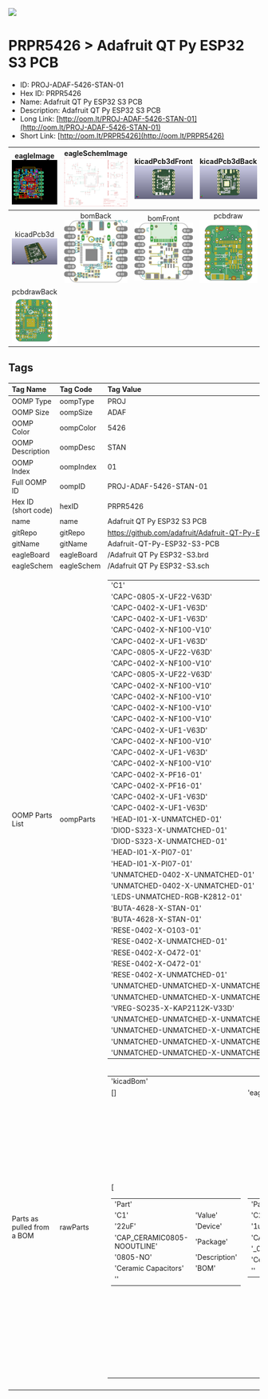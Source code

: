 


  
![][im]
# PRPR5426 > Adafruit QT Py ESP32 S3 PCB

- ID: PROJ-ADAF-5426-STAN-01
- Hex ID: PRPR5426
- Name: Adafruit QT Py ESP32 S3 PCB
- Description: Adafruit QT Py ESP32 S3 PCB
- Long Link: [http://oom.lt/PROJ-ADAF-5426-STAN-01](http://oom.lt/PROJ-ADAF-5426-STAN-01)
- Short Link: [http://oom.lt/PRPR5426](http://oom.lt/PRPR5426)
  

|eagleImage<br>[![](https://raw.githubusercontent.com/oomlout/oomlout_OOMP_projects_V2/main/PROJ/ADAF/5426/STAN/01/eagleImage_140.png)](https://github.com/oomlout/oomlout_OOMP_projects_V2/tree/main/PROJ/ADAF/5426/STAN/01/eagleImage.png)|eagleSchemImage<br>[![](https://raw.githubusercontent.com/oomlout/oomlout_OOMP_projects_V2/main/PROJ/ADAF/5426/STAN/01/eagleSchemImage_140.png)](https://github.com/oomlout/oomlout_OOMP_projects_V2/tree/main/PROJ/ADAF/5426/STAN/01/eagleSchemImage.png)|kicadPcb3dFront<br>[![](https://raw.githubusercontent.com/oomlout/oomlout_OOMP_projects_V2/main/PROJ/ADAF/5426/STAN/01/kicadPcb3dFront_140.png)](https://github.com/oomlout/oomlout_OOMP_projects_V2/tree/main/PROJ/ADAF/5426/STAN/01/kicadPcb3dFront.png)|kicadPcb3dBack<br>[![](https://raw.githubusercontent.com/oomlout/oomlout_OOMP_projects_V2/main/PROJ/ADAF/5426/STAN/01/kicadPcb3dBack_140.png)](https://github.com/oomlout/oomlout_OOMP_projects_V2/tree/main/PROJ/ADAF/5426/STAN/01/kicadPcb3dBack.png)|
| :---: | :---: | :---: | :---: |
|kicadPcb3d<br>[![](https://raw.githubusercontent.com/oomlout/oomlout_OOMP_projects_V2/main/PROJ/ADAF/5426/STAN/01/kicadPcb3d_140.png)](https://github.com/oomlout/oomlout_OOMP_projects_V2/tree/main/PROJ/ADAF/5426/STAN/01/kicadPcb3d.png)|bomBack<br>[![](https://raw.githubusercontent.com/oomlout/oomlout_OOMP_projects_V2/main/PROJ/ADAF/5426/STAN/01/bomBack_140.png)](https://github.com/oomlout/oomlout_OOMP_projects_V2/tree/main/PROJ/ADAF/5426/STAN/01/bomBack.png)|bomFront<br>[![](https://raw.githubusercontent.com/oomlout/oomlout_OOMP_projects_V2/main/PROJ/ADAF/5426/STAN/01/bomFront_140.png)](https://github.com/oomlout/oomlout_OOMP_projects_V2/tree/main/PROJ/ADAF/5426/STAN/01/bomFront.png)|pcbdraw<br>[![](https://raw.githubusercontent.com/oomlout/oomlout_OOMP_projects_V2/main/PROJ/ADAF/5426/STAN/01/pcbdraw_140.png)](https://github.com/oomlout/oomlout_OOMP_projects_V2/tree/main/PROJ/ADAF/5426/STAN/01/pcbdraw.svg)|
|pcbdrawBack<br>[![](https://raw.githubusercontent.com/oomlout/oomlout_OOMP_projects_V2/main/PROJ/ADAF/5426/STAN/01/pcbdrawBack_140.png)](https://github.com/oomlout/oomlout_OOMP_projects_V2/tree/main/PROJ/ADAF/5426/STAN/01/pcbdrawBack.svg)||||

## Tags
  

|Tag Name|Tag Code|Tag Value|
| :--- | :--- | :--- |
|OOMP Type|oompType|PROJ|
|OOMP Size|oompSize|ADAF|
|OOMP Color|oompColor|5426|
|OOMP Description|oompDesc|STAN|
|OOMP Index|oompIndex|01|
|Full OOMP ID|oompID|PROJ-ADAF-5426-STAN-01|
|Hex ID (short code)|hexID|PRPR5426|
|name|name|Adafruit QT Py ESP32 S3 PCB|
|gitRepo|gitRepo|https://github.com/adafruit/Adafruit-QT-Py-ESP32-S3-PCB|
|gitName|gitName|Adafruit-QT-Py-ESP32-S3-PCB|
|eagleBoard|eagleBoard|/Adafruit QT Py ESP32-S3.brd|
|eagleSchem|eagleSchem|/Adafruit QT Py ESP32-S3.sch|
|OOMP Parts List|oompParts|<table><tr><td>'C1'</td></tr><tr><td> 'CAPC-0805-X-UF22-V63D'</td><td> 'C2'</td></tr><tr><td> 'CAPC-0402-X-UF1-V63D'</td><td> 'C3'</td></tr><tr><td> 'CAPC-0402-X-UF1-V63D'</td><td> 'C4'</td></tr><tr><td> 'CAPC-0402-X-NF100-V10'</td><td> 'C5'</td></tr><tr><td> 'CAPC-0402-X-UF1-V63D'</td><td> 'C6'</td></tr><tr><td> 'CAPC-0805-X-UF22-V63D'</td><td> 'C7'</td></tr><tr><td> 'CAPC-0402-X-NF100-V10'</td><td> 'C8'</td></tr><tr><td> 'CAPC-0805-X-UF22-V63D'</td><td> 'C9'</td></tr><tr><td> 'CAPC-0402-X-NF100-V10'</td><td> 'C10'</td></tr><tr><td> 'CAPC-0402-X-NF100-V10'</td><td> 'C11'</td></tr><tr><td> 'CAPC-0402-X-NF100-V10'</td><td> 'C12'</td></tr><tr><td> 'CAPC-0402-X-NF100-V10'</td><td> 'C13'</td></tr><tr><td> 'CAPC-0402-X-UF1-V63D'</td><td> 'C14'</td></tr><tr><td> 'CAPC-0402-X-NF100-V10'</td><td> 'C15'</td></tr><tr><td> 'CAPC-0402-X-UF1-V63D'</td><td> 'C16'</td></tr><tr><td> 'CAPC-0402-X-NF100-V10'</td><td> 'C17'</td></tr><tr><td> 'CAPC-0402-X-PF16-01'</td><td> 'C18'</td></tr><tr><td> 'CAPC-0402-X-PF16-01'</td><td> 'C19'</td></tr><tr><td> 'CAPC-0402-X-UF1-V63D'</td><td> 'C20'</td></tr><tr><td> 'CAPC-0402-X-UF1-V63D'</td><td> 'CONN1'</td></tr><tr><td> 'HEAD-I01-X-UNMATCHED-01'</td><td> 'D1'</td></tr><tr><td> 'DIOD-S323-X-UNMATCHED-01'</td><td> 'D2'</td></tr><tr><td> 'DIOD-S323-X-UNMATCHED-01'</td><td> 'JP1'</td></tr><tr><td> 'HEAD-I01-X-PI07-01'</td><td> 'JP3'</td></tr><tr><td> 'HEAD-I01-X-PI07-01'</td><td> 'L1'</td></tr><tr><td> 'UNMATCHED-0402-X-UNMATCHED-01'</td><td> 'L2'</td></tr><tr><td> 'UNMATCHED-0402-X-UNMATCHED-01'</td><td> 'LED1'</td></tr><tr><td> 'LEDS-UNMATCHED-RGB-K2812-01'</td><td> 'Q1'</td></tr><tr><td> 'BUTA-4628-X-STAN-01'</td><td> 'Q2'</td></tr><tr><td> 'BUTA-4628-X-STAN-01'</td><td> 'R1'</td></tr><tr><td> 'RESE-0402-X-O103-01'</td><td> 'R3'</td></tr><tr><td> 'RESE-0402-X-UNMATCHED-01'</td><td> 'R5'</td></tr><tr><td> 'RESE-0402-X-O472-01'</td><td> 'R6'</td></tr><tr><td> 'RESE-0402-X-O472-01'</td><td> 'R17'</td></tr><tr><td> 'RESE-0402-X-UNMATCHED-01'</td><td> 'SWC1'</td></tr><tr><td> 'UNMATCHED-UNMATCHED-X-UNMATCHED-01'</td><td> 'SWC2'</td></tr><tr><td> 'UNMATCHED-UNMATCHED-X-UNMATCHED-01'</td><td> 'U1'</td></tr><tr><td> 'VREG-SO235-X-KAP2112K-V33D'</td><td> 'X1'</td></tr><tr><td> 'UNMATCHED-UNMATCHED-X-UNMATCHED-01'</td><td> 'X2'</td></tr><tr><td> 'UNMATCHED-UNMATCHED-X-UNMATCHED-01'</td><td> 'X6'</td></tr><tr><td> 'UNMATCHED-UNMATCHED-X-UNMATCHED-01'</td><td> 'Y1'</td></tr><tr><td> 'UNMATCHED-UNMATCHED-X-UNMATCHED-01'</td></tr></table>|
|Parts as pulled from a BOM|rawParts|<table><tr><td>'kicadBom'</td></tr><tr><td> []</td><td> 'eagleBom'</td></tr><tr><td> [<table><tr><td>'Part'</td></tr><tr><td> 'C1'</td><td> 'Value'</td></tr><tr><td> '22uF'</td><td> 'Device'</td></tr><tr><td> 'CAP_CERAMIC0805-NOOUTLINE'</td><td> 'Package'</td></tr><tr><td> '0805-NO'</td><td> 'Description'</td></tr><tr><td> 'Ceramic Capacitors'</td><td> 'BOM'</td></tr><tr><td> ''</td></tr></table></td><td> <table><tr><td>'Part'</td></tr><tr><td> 'C2'</td><td> 'Value'</td></tr><tr><td> '1uF'</td><td> 'Device'</td></tr><tr><td> 'CAP_CERAMIC_0402NO'</td><td> 'Package'</td></tr><tr><td> '_0402NO'</td><td> 'Description'</td></tr><tr><td> 'Ceramic Capacitors'</td><td> 'BOM'</td></tr><tr><td> ''</td></tr></table></td><td> <table><tr><td>'Part'</td></tr><tr><td> 'C3'</td><td> 'Value'</td></tr><tr><td> '1uF'</td><td> 'Device'</td></tr><tr><td> 'CAP_CERAMIC_0402NO'</td><td> 'Package'</td></tr><tr><td> '_0402NO'</td><td> 'Description'</td></tr><tr><td> 'Ceramic Capacitors'</td><td> 'BOM'</td></tr><tr><td> ''</td></tr></table></td><td> <table><tr><td>'Part'</td></tr><tr><td> 'C4'</td><td> 'Value'</td></tr><tr><td> '0.1uF'</td><td> 'Device'</td></tr><tr><td> 'CAP_CERAMIC_0402NO'</td><td> 'Package'</td></tr><tr><td> '_0402NO'</td><td> 'Description'</td></tr><tr><td> 'Ceramic Capacitors'</td><td> 'BOM'</td></tr><tr><td> ''</td></tr></table></td><td> <table><tr><td>'Part'</td></tr><tr><td> 'C5'</td><td> 'Value'</td></tr><tr><td> '1uF'</td><td> 'Device'</td></tr><tr><td> 'CAP_CERAMIC_0402NO'</td><td> 'Package'</td></tr><tr><td> '_0402NO'</td><td> 'Description'</td></tr><tr><td> 'Ceramic Capacitors'</td><td> 'BOM'</td></tr><tr><td> ''</td></tr></table></td><td> <table><tr><td>'Part'</td></tr><tr><td> 'C6'</td><td> 'Value'</td></tr><tr><td> '22uF'</td><td> 'Device'</td></tr><tr><td> 'CAP_CERAMIC0805-NOOUTLINE'</td><td> 'Package'</td></tr><tr><td> '0805-NO'</td><td> 'Description'</td></tr><tr><td> 'Ceramic Capacitors'</td><td> 'BOM'</td></tr><tr><td> ''</td></tr></table></td><td> <table><tr><td>'Part'</td></tr><tr><td> 'C7'</td><td> 'Value'</td></tr><tr><td> 'TBD'</td><td> 'Device'</td></tr><tr><td> 'CAP_CERAMIC_0402NO'</td><td> 'Package'</td></tr><tr><td> '_0402NO'</td><td> 'Description'</td></tr><tr><td> 'Ceramic Capacitors'</td><td> 'BOM'</td></tr><tr><td> ''</td></tr></table></td><td> <table><tr><td>'Part'</td></tr><tr><td> 'C8'</td><td> 'Value'</td></tr><tr><td> '22uF'</td><td> 'Device'</td></tr><tr><td> 'CAP_CERAMIC0805-NOOUTLINE'</td><td> 'Package'</td></tr><tr><td> '0805-NO'</td><td> 'Description'</td></tr><tr><td> 'Ceramic Capacitors'</td><td> 'BOM'</td></tr><tr><td> ''</td></tr></table></td><td> <table><tr><td>'Part'</td></tr><tr><td> 'C9'</td><td> 'Value'</td></tr><tr><td> 'TBD'</td><td> 'Device'</td></tr><tr><td> 'CAP_CERAMIC_0402NO'</td><td> 'Package'</td></tr><tr><td> '_0402NO'</td><td> 'Description'</td></tr><tr><td> 'Ceramic Capacitors'</td><td> 'BOM'</td></tr><tr><td> ''</td></tr></table></td><td> <table><tr><td>'Part'</td></tr><tr><td> 'C10'</td><td> 'Value'</td></tr><tr><td> '0.1uF'</td><td> 'Device'</td></tr><tr><td> 'CAP_CERAMIC_0402NO'</td><td> 'Package'</td></tr><tr><td> '_0402NO'</td><td> 'Description'</td></tr><tr><td> 'Ceramic Capacitors'</td><td> 'BOM'</td></tr><tr><td> ''</td></tr></table></td><td> <table><tr><td>'Part'</td></tr><tr><td> 'C11'</td><td> 'Value'</td></tr><tr><td> '0.1uF'</td><td> 'Device'</td></tr><tr><td> 'CAP_CERAMIC_0402NO'</td><td> 'Package'</td></tr><tr><td> '_0402NO'</td><td> 'Description'</td></tr><tr><td> 'Ceramic Capacitors'</td><td> 'BOM'</td></tr><tr><td> ''</td></tr></table></td><td> <table><tr><td>'Part'</td></tr><tr><td> 'C12'</td><td> 'Value'</td></tr><tr><td> '0.1uF'</td><td> 'Device'</td></tr><tr><td> 'CAP_CERAMIC_0402NO'</td><td> 'Package'</td></tr><tr><td> '_0402NO'</td><td> 'Description'</td></tr><tr><td> 'Ceramic Capacitors'</td><td> 'BOM'</td></tr><tr><td> ''</td></tr></table></td><td> <table><tr><td>'Part'</td></tr><tr><td> 'C13'</td><td> 'Value'</td></tr><tr><td> '1uF'</td><td> 'Device'</td></tr><tr><td> 'CAP_CERAMIC_0402NO'</td><td> 'Package'</td></tr><tr><td> '_0402NO'</td><td> 'Description'</td></tr><tr><td> 'Ceramic Capacitors'</td><td> 'BOM'</td></tr><tr><td> ''</td></tr></table></td><td> <table><tr><td>'Part'</td></tr><tr><td> 'C14'</td><td> 'Value'</td></tr><tr><td> '0.1uF'</td><td> 'Device'</td></tr><tr><td> 'CAP_CERAMIC_0402NO'</td><td> 'Package'</td></tr><tr><td> '_0402NO'</td><td> 'Description'</td></tr><tr><td> 'Ceramic Capacitors'</td><td> 'BOM'</td></tr><tr><td> ''</td></tr></table></td><td> <table><tr><td>'Part'</td></tr><tr><td> 'C15'</td><td> 'Value'</td></tr><tr><td> '1uF'</td><td> 'Device'</td></tr><tr><td> 'CAP_CERAMIC_0402NO'</td><td> 'Package'</td></tr><tr><td> '_0402NO'</td><td> 'Description'</td></tr><tr><td> 'Ceramic Capacitors'</td><td> 'BOM'</td></tr><tr><td> ''</td></tr></table></td><td> <table><tr><td>'Part'</td></tr><tr><td> 'C16'</td><td> 'Value'</td></tr><tr><td> '0.1uF'</td><td> 'Device'</td></tr><tr><td> 'CAP_CERAMIC_0402NO'</td><td> 'Package'</td></tr><tr><td> '_0402NO'</td><td> 'Description'</td></tr><tr><td> 'Ceramic Capacitors'</td><td> 'BOM'</td></tr><tr><td> ''</td></tr></table></td><td> <table><tr><td>'Part'</td></tr><tr><td> 'C17'</td><td> 'Value'</td></tr><tr><td> '16pF'</td><td> 'Device'</td></tr><tr><td> 'CAP_CERAMIC_0402NO'</td><td> 'Package'</td></tr><tr><td> '_0402NO'</td><td> 'Description'</td></tr><tr><td> 'Ceramic Capacitors'</td><td> 'BOM'</td></tr><tr><td> ''</td></tr></table></td><td> <table><tr><td>'Part'</td></tr><tr><td> 'C18'</td><td> 'Value'</td></tr><tr><td> '16pF'</td><td> 'Device'</td></tr><tr><td> 'CAP_CERAMIC_0402NO'</td><td> 'Package'</td></tr><tr><td> '_0402NO'</td><td> 'Description'</td></tr><tr><td> 'Ceramic Capacitors'</td><td> 'BOM'</td></tr><tr><td> ''</td></tr></table></td><td> <table><tr><td>'Part'</td></tr><tr><td> 'C19'</td><td> 'Value'</td></tr><tr><td> '1uF'</td><td> 'Device'</td></tr><tr><td> 'CAP_CERAMIC_0402NO'</td><td> 'Package'</td></tr><tr><td> '_0402NO'</td><td> 'Description'</td></tr><tr><td> 'Ceramic Capacitors'</td><td> 'BOM'</td></tr><tr><td> ''</td></tr></table></td><td> <table><tr><td>'Part'</td></tr><tr><td> 'C20'</td><td> 'Value'</td></tr><tr><td> '1uF'</td><td> 'Device'</td></tr><tr><td> 'CAP_CERAMIC_0402NO'</td><td> 'Package'</td></tr><tr><td> '_0402NO'</td><td> 'Description'</td></tr><tr><td> 'Ceramic Capacitors'</td><td> 'BOM'</td></tr><tr><td> ''</td></tr></table></td><td> <table><tr><td>'Part'</td></tr><tr><td> 'CONN1'</td><td> 'Value'</td></tr><tr><td> 'STEMMA_I2C_QTSKINNY'</td><td> 'Device'</td></tr><tr><td> 'STEMMA_I2C_QTSKINNY'</td><td> 'Package'</td></tr><tr><td> 'JST_SH4_SKINNY'</td><td> 'Description'</td></tr><tr><td> ''</td><td> 'BOM'</td></tr><tr><td> ''</td></tr></table></td><td> <table><tr><td>'Part'</td></tr><tr><td> 'D1'</td><td> 'Value'</td></tr><tr><td> '  NSR0320'</td><td> 'Device'</td></tr><tr><td> 'DIODE_SOD323MINI'</td><td> 'Package'</td></tr><tr><td> 'SOD-323_MINI'</td><td> 'Description'</td></tr><tr><td> 'Diode'</td><td> 'BOM'</td></tr><tr><td> ''</td></tr></table></td><td> <table><tr><td>'Part'</td></tr><tr><td> 'D2'</td><td> 'Value'</td></tr><tr><td> '  NSR0320'</td><td> 'Device'</td></tr><tr><td> 'DIODE_SOD323MINI'</td><td> 'Package'</td></tr><tr><td> 'SOD-323_MINI'</td><td> 'Description'</td></tr><tr><td> 'Diode'</td><td> 'BOM'</td></tr><tr><td> ''</td></tr></table></td><td> <table><tr><td>'Part'</td></tr><tr><td> 'GND'</td><td> 'Value'</td></tr><tr><td> ''</td><td> 'Device'</td></tr><tr><td> 'TESTPOINT_MINUS'</td><td> 'Package'</td></tr><tr><td> 'TESTPOINT_MINUS_1X3MM'</td><td> 'Description'</td></tr><tr><td> 'Test Point'</td><td> 'BOM'</td></tr><tr><td> ''</td></tr></table></td><td> <table><tr><td>'Part'</td></tr><tr><td> 'JP1'</td><td> 'Value'</td></tr><tr><td> ''</td><td> 'Device'</td></tr><tr><td> 'HEADER-1X7_CASTEL'</td><td> 'Package'</td></tr><tr><td> '1X07_CASTEL'</td><td> 'Description'</td></tr><tr><td> 'PIN HEADER'</td><td> 'BOM'</td></tr><tr><td> ''</td></tr></table></td><td> <table><tr><td>'Part'</td></tr><tr><td> 'JP3'</td><td> 'Value'</td></tr><tr><td> ''</td><td> 'Device'</td></tr><tr><td> 'HEADER-1X7_CASTEL'</td><td> 'Package'</td></tr><tr><td> '1X07_CASTEL'</td><td> 'Description'</td></tr><tr><td> 'PIN HEADER'</td><td> 'BOM'</td></tr><tr><td> ''</td></tr></table></td><td> <table><tr><td>'Part'</td></tr><tr><td> 'L1'</td><td> 'Value'</td></tr><tr><td> '2nH'</td><td> 'Device'</td></tr><tr><td> 'RESISTOR_0402NO'</td><td> 'Package'</td></tr><tr><td> '_0402NO'</td><td> 'Description'</td></tr><tr><td> 'Resistors'</td><td> 'BOM'</td></tr><tr><td> ''</td></tr></table></td><td> <table><tr><td>'Part'</td></tr><tr><td> 'L2'</td><td> 'Value'</td></tr><tr><td> '0 ohm'</td><td> 'Device'</td></tr><tr><td> 'INDUCTOR_0402'</td><td> 'Package'</td></tr><tr><td> '_0402'</td><td> 'Description'</td></tr><tr><td> 'Inductors'</td><td> 'BOM'</td></tr><tr><td> ''</td></tr></table></td><td> <table><tr><td>'Part'</td></tr><tr><td> 'LED1'</td><td> 'Value'</td></tr><tr><td> 'WS2812B_SK6805_1515'</td><td> 'Device'</td></tr><tr><td> 'WS2812B_SK6805_1515'</td><td> 'Package'</td></tr><tr><td> 'SK6805_1515'</td><td> 'Description'</td></tr><tr><td> ''</td><td> 'BOM'</td></tr><tr><td> ''</td></tr></table></td><td> <table><tr><td>'Part'</td></tr><tr><td> 'Q1'</td><td> 'Value'</td></tr><tr><td> 'BOOT0'</td><td> 'Device'</td></tr><tr><td> 'SWITCH_TACT_SMT4.6X2.8'</td><td> 'Package'</td></tr><tr><td> 'BTN_KMR2_4.6X2.8'</td><td> 'Description'</td></tr><tr><td> 'SMT Tact Switches'</td><td> 'BOM'</td></tr><tr><td> ''</td></tr></table></td><td> <table><tr><td>'Part'</td></tr><tr><td> 'Q2'</td><td> 'Value'</td></tr><tr><td> 'reset'</td><td> 'Device'</td></tr><tr><td> 'SWITCH_TACT_SMT4.6X2.8'</td><td> 'Package'</td></tr><tr><td> 'BTN_KMR2_4.6X2.8'</td><td> 'Description'</td></tr><tr><td> 'SMT Tact Switches'</td><td> 'BOM'</td></tr><tr><td> ''</td></tr></table></td><td> <table><tr><td>'Part'</td></tr><tr><td> 'R1'</td><td> 'Value'</td></tr><tr><td> '10K'</td><td> 'Device'</td></tr><tr><td> 'RESISTOR_0402NO'</td><td> 'Package'</td></tr><tr><td> '_0402NO'</td><td> 'Description'</td></tr><tr><td> 'Resistors'</td><td> 'BOM'</td></tr><tr><td> ''</td></tr></table></td><td> <table><tr><td>'Part'</td></tr><tr><td> 'R3'</td><td> 'Value'</td></tr><tr><td> '0'</td><td> 'Device'</td></tr><tr><td> 'RESISTOR_0402NO'</td><td> 'Package'</td></tr><tr><td> '_0402NO'</td><td> 'Description'</td></tr><tr><td> 'Resistors'</td><td> 'BOM'</td></tr><tr><td> ''</td></tr></table></td><td> <table><tr><td>'Part'</td></tr><tr><td> 'R5'</td><td> 'Value'</td></tr><tr><td> '5.1K'</td><td> 'Device'</td></tr><tr><td> 'RESISTOR_0402NO'</td><td> 'Package'</td></tr><tr><td> '_0402NO'</td><td> 'Description'</td></tr><tr><td> 'Resistors'</td><td> 'BOM'</td></tr><tr><td> ''</td></tr></table></td><td> <table><tr><td>'Part'</td></tr><tr><td> 'R6'</td><td> 'Value'</td></tr><tr><td> '5.1K'</td><td> 'Device'</td></tr><tr><td> 'RESISTOR_0402NO'</td><td> 'Package'</td></tr><tr><td> '_0402NO'</td><td> 'Description'</td></tr><tr><td> 'Resistors'</td><td> 'BOM'</td></tr><tr><td> ''</td></tr></table></td><td> <table><tr><td>'Part'</td></tr><tr><td> 'R17'</td><td> 'Value'</td></tr><tr><td> '1Meg'</td><td> 'Device'</td></tr><tr><td> 'RESISTOR_0402NO'</td><td> 'Package'</td></tr><tr><td> '_0402NO'</td><td> 'Description'</td></tr><tr><td> 'Resistors'</td><td> 'BOM'</td></tr><tr><td> ''</td></tr></table></td><td> <table><tr><td>'Part'</td></tr><tr><td> 'SWC1'</td><td> 'Value'</td></tr><tr><td> 'TPB1</td><td>27'</td><td> 'Device'</td></tr><tr><td> 'TPB1</td><td>27'</td><td> 'Package'</td></tr><tr><td> 'B1</td><td>27'</td><td> 'Description'</td></tr><tr><td> 'Test pad'</td><td> 'BOM'</td></tr><tr><td> ''</td></tr></table></td><td> <table><tr><td>'Part'</td></tr><tr><td> 'SWC2'</td><td> 'Value'</td></tr><tr><td> 'TPB1</td><td>27'</td><td> 'Device'</td></tr><tr><td> 'TPB1</td><td>27'</td><td> 'Package'</td></tr><tr><td> 'B1</td><td>27'</td><td> 'Description'</td></tr><tr><td> 'Test pad'</td><td> 'BOM'</td></tr><tr><td> ''</td></tr></table></td><td> <table><tr><td>'Part'</td></tr><tr><td> 'U$6'</td><td> 'Value'</td></tr><tr><td> 'FIDUCIAL_1MM'</td><td> 'Device'</td></tr><tr><td> 'FIDUCIAL_1MM'</td><td> 'Package'</td></tr><tr><td> 'FIDUCIAL_1MM'</td><td> 'Description'</td></tr><tr><td> 'Fiducial Alignment Points'</td><td> 'BOM'</td></tr><tr><td> 'EXCLUDE'</td></tr></table></td><td> <table><tr><td>'Part'</td></tr><tr><td> 'U$8'</td><td> 'Value'</td></tr><tr><td> 'FIDUCIAL_1MM'</td><td> 'Device'</td></tr><tr><td> 'FIDUCIAL_1MM'</td><td> 'Package'</td></tr><tr><td> 'FIDUCIAL_1MM'</td><td> 'Description'</td></tr><tr><td> 'Fiducial Alignment Points'</td><td> 'BOM'</td></tr><tr><td> 'EXCLUDE'</td></tr></table></td><td> <table><tr><td>'Part'</td></tr><tr><td> 'U1'</td><td> 'Value'</td></tr><tr><td> 'AP2112K-3.3'</td><td> 'Device'</td></tr><tr><td> 'VREG_SOT23-5'</td><td> 'Package'</td></tr><tr><td> 'SOT23-5'</td><td> 'Description'</td></tr><tr><td> 'SOT23-5 Fixed Voltage Regulators'</td><td> 'BOM'</td></tr><tr><td> ''</td></tr></table></td><td> <table><tr><td>'Part'</td></tr><tr><td> 'VBAT'</td><td> 'Value'</td></tr><tr><td> ''</td><td> 'Device'</td></tr><tr><td> 'TESTPOINT_PLUS13'</td><td> 'Package'</td></tr><tr><td> 'TESTPOINT_PLUS_1X3MM'</td><td> 'Description'</td></tr><tr><td> 'Test Point'</td><td> 'BOM'</td></tr><tr><td> ''</td></tr></table></td><td> <table><tr><td>'Part'</td></tr><tr><td> 'X1'</td><td> 'Value'</td></tr><tr><td> '2.4 GHz Antenna'</td><td> 'Device'</td></tr><tr><td> 'ANTENNA_JOHANSON_2450AT18B100'</td><td> 'Package'</td></tr><tr><td> 'ANT_2450AT18B100'</td><td> 'Description'</td></tr><tr><td> 'Johanson 2.4GHz Chip Antenna (1206 Package)'</td><td> 'BOM'</td></tr><tr><td> ''</td></tr></table></td><td> <table><tr><td>'Part'</td></tr><tr><td> 'X2'</td><td> 'Value'</td></tr><tr><td> 'ESP32-S3QFN54'</td><td> 'Device'</td></tr><tr><td> 'ESP32-S3QFN54'</td><td> 'Package'</td></tr><tr><td> 'QFN56_7X7'</td><td> 'Description'</td></tr><tr><td> ''</td><td> 'BOM'</td></tr><tr><td> ''</td></tr></table></td><td> <table><tr><td>'Part'</td></tr><tr><td> 'X6'</td><td> 'Value'</td></tr><tr><td> 'USB TYPE C'</td><td> 'Device'</td></tr><tr><td> 'USB_C'</td><td> 'Package'</td></tr><tr><td> 'USB_C_CUSB31-CFM2AX-01-X'</td><td> 'Description'</td></tr><tr><td> 'USB Type-C USB 2.0 Connector'</td><td> 'BOM'</td></tr><tr><td> ''</td></tr></table></td><td> <table><tr><td>'Part'</td></tr><tr><td> 'Y1'</td><td> 'Value'</td></tr><tr><td> '40MHz'</td><td> 'Device'</td></tr><tr><td> 'CRYSTAL_2X1.6MM'</td><td> 'Package'</td></tr><tr><td> 'CRYSTAL_2X1.6'</td><td> 'Description'</td></tr><tr><td> 'Crystals'</td><td> 'BOM'</td></tr><tr><td> ''</td></tr></table>]</td></tr></table>|
||||



[im]: PROJ/ADAF/5426/STAN/01/kicadPcb3d_450.png
